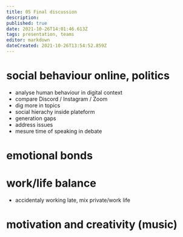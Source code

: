 ```yaml
---
title: 05 Final discussion
description: 
published: true
date: 2021-10-26T14:01:46.613Z
tags: presentation, teams
editor: markdown
dateCreated: 2021-10-26T13:54:52.859Z
---
```


# social behaviour online, politics

- analyse human behaviour in digital context
- compare Discord / Instagram / Zoom
- dig more in topics
- social hierachy inside plateform
- generation gaps
- address issues
- mesure time of speaking in debate

# emotional bonds



# work/life balance

- accidentaly working late, mix private/work life

# motivation and creativity (music)